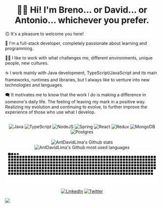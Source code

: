 <div align="center">
  <h1>👋🏻 Hi! I'm Breno... or David... or Antonio... whichever you prefer.</h1>
</div>

🙃 It's a pleasure to welcome you here!

🔋 I'm a full-stack developer, completely passionate about learning and programming.

👊🏻 I like to work with what challenges me, different environments, unique people, new cultures.

☕ I work mainly with Java development, TypeScript/JavaScript and its main frameworks, runtimes and libraries, but I always like to venture into new technologies and languages.

🗨️ It motivates me to know that the work I do is making a difference in someone's daily life. The feeling of leaving my mark in a positive way. Realizing my evolution and continuing to evolve, to further improve the experience of those who use what I develop.

<div align="center">
  </br>
  <div align="center">
    <img alt="Java" src="https://img.shields.io/badge/java-%23ED8B00.svg?style=for-the-badge&logo=java&logoColor=white" />
    <img alt="TypeScript" src="https://img.shields.io/badge/typescript-%23007ACC.svg?style=for-the-badge&logo=typescript&logoColor=white" />
    <img alt="NodeJS" src="https://img.shields.io/badge/node.js-6DA55F?style=for-the-badge&logo=node.js&logoColor=white" />
    <img alt="Spring" src="https://img.shields.io/badge/spring-%236DB33F.svg?style=for-the-badge&logo=spring&logoColor=white" />
    <img alt="React" src="https://img.shields.io/badge/react-%2320232a.svg?style=for-the-badge&logo=react&logoColor=%2361DAFB" />
    <img alt="Redux" src="https://img.shields.io/badge/redux-%23593d88.svg?style=for-the-badge&logo=redux&logoColor=white" />
    <img alt="MongoDB" src="https://img.shields.io/badge/MongoDB-%234ea94b.svg?style=for-the-badge&logo=mongodb&logoColor=white" />
    <img alt="Postgres" src="https://img.shields.io/badge/postgres-%23316192.svg?style=for-the-badge&logo=postgresql&logoColor=white" />
  </div>
  
  </br>
  
  <img height="180em" width="420em" alt="AntDavidLima's Github stats" src="https://github-readme-stats.vercel.app/api?username=AntDavidLima&theme=dracula&hide_border=false&include_all_commits=true&count_private=true" />
  <img height="180em" width="420em" alt="AntDavidLima's Github most used languages" src="https://github-readme-stats.vercel.app/api/top-langs/?username=AntDavidLima&theme=dracula&hide_border=false&include_all_commits=true&count_private=true&layout=compact" />
  
  </br>
  
  <img alt="Snake animation" src="https://github.com/AntDavidLima/AntDavidLima/blob/output/github-contribution-grid-snake.svg" />
  
  <a href="https://linkedin.com/in/antdavidlima"><img alt="LinkedIn" src="https://img.shields.io/badge/LinkedIn-%230077B5.svg?logo=linkedin&logoColor=white" /></a>
  <a href="https://twitter.com/caradebreno"><img alt="Twitter" src="https://img.shields.io/badge/Twitter-%231DA1F2.svg?logo=Twitter&logoColor=white" /></a>
</div>

![](https://api.visitorbadge.io/api/VisitorHit?user=estruyf&repo=github-visitors-badge&countColor=%237B1E7A)
